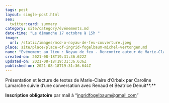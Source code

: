 ```yaml
---
tags: post
layout: single-post.html
seo:
  twitter:card: summary
category: site/category/événements.md
date-time: "Le dimanche 17 octobre à 15h "
image:
  url: /static/images/mcd-o-noyau-de-feu-couverture.jpeg
place: site/place/place-of-ingrid-fogelbaum-michel-vertongen.md
name: "Evénement au lieu : Noyau de feu - Rencontre autour de Marie-Claire d’Orbaix "
created-on: 2021-08-18T19:31:36.622Z
updated-on: 2021-08-18T19:31:36.636Z
published-on: 2021-08-18T19:31:36.644Z
---
```

Présentation et lecture de textes de Marie-Claire d’Orbaix par Caroline Lamarche suivie d’une conversation avec Renaud et Béatrice Denuit**.** 

**Inscription obligatoire** par mail à “ingridfogelbaum@gmail.com”